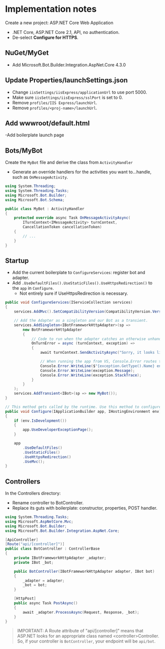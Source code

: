 # Implementation notes

Create a new project: ASP.NET Core Web Application
- .NET Core, ASP.NET Core 2.1, API, no authentication.
- De-select **Configure for HTTPS**.

## NuGet/MyGet

- Add Microsoft.Bot.Builder.Integration.AspNet.Core 4.3.0

## Update Properties/launchSettings.json

- Change `iisSettings/iisExpress/applicationUrl` to use port 5000.
- Make sure `iisSettings/iisExpress/sslPort` is set to 0.
- Remove `profiles/IIS Express/launchUrl`.
- Remove `profiles/<proj-name>/launchUrl`.

## Add wwwroot/default.html

-Add boilerplate launch page

## Bots/MyBot

Create the `MyBot` file and derive the class from `ActivityHandler`

- Generate an override handlers for the activities you want to...handle, such as `OnMessageActivity`.

```csharp
using System.Threading;
using System.Threading.Tasks;
using Microsoft.Bot.Builder;
using Microsoft.Bot.Schema;

public class MyBot : ActivityHandler
{
    protected override async Task OnMessageActivityAsync(
        ITurnContext<IMessageActivity> turnContext,
        CancellationToken cancellationToken)
    {
        // ...
    }
}
```

## Startup

- Add the current boilerplate to `ConfigureServices`: register bot and adapter.
- Add `.UseDefaultFiles().UseStaticFiles().UseHttpsRedirection()` to the `app` in `Configure`.
  - Not entirely sure if UseHttpsRedirection is necessary.

```csharp
public void ConfigureServices(IServiceCollection services)
{
    services.AddMvc().SetCompatibilityVersion(CompatibilityVersion.Version_2_1);

    // Add the Adapter as a singleton and our Bot as a transient.
    services.AddSingleton<IBotFrameworkHttpAdapter>(sp =>
        new BotFrameworkHttpAdapter
        {
            // Code to run when the adapter catches an otherwise unhandled exception.
            OnTurnError = async (turnContext, exception) =>
            {
                await turnContext.SendActivityAsync("Sorry, it looks like something went wrong.");

                // When running the app from VS, Console.Error routes to the ASP.NET Core Web Server output window.
                Console.Error.WriteLine($"{exception.GetType().Name} encountered:");
                Console.Error.WriteLine(exception.Message);
                Console.Error.WriteLine(exception.StackTrace);
            }
        }
    );
    services.AddTransient<IBot>(sp => new MyBot());
}

// This method gets called by the runtime. Use this method to configure the HTTP request pipeline.
public void Configure(IApplicationBuilder app, IHostingEnvironment env)
{
    if (env.IsDevelopment())
    {
        app.UseDeveloperExceptionPage();
    }

    app
        .UseDefaultFiles()
        .UseStaticFiles()
        .UseHttpsRedirection()
        .UseMvc();
}
```

## Controllers

In the Controllers directory:

- Rename controller to BotController.
- Replace its guts with boilerplate: constructor, properties, POST handler.

```csharp
using System.Threading.Tasks;
using Microsoft.AspNetCore.Mvc;
using Microsoft.Bot.Builder;
using Microsoft.Bot.Builder.Integration.AspNet.Core;

[ApiController]
[Route("api/[controller]")]
public class BotController : ControllerBase
{
    private IBotFrameworkHttpAdapter _adapter;
    private IBot _bot;

    public BotController(IBotFrameworkHttpAdapter adapter, IBot bot)
    {
        _adapter = adapter;
        _bot = bot;
    }

    [HttpPost]
    public async Task PostAsync()
    {
        await _adapter.ProcessAsync(Request, Response, _bot);
    }
}
```

> IMPORTANT: A Route attribute of "api/[controller]" means that ASP.NET looks for an appropriate class named \<controller>Controller. So, if your controller is `BotController`, your endpoint will be `api/bot`.
